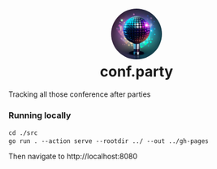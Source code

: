 <h1 align="center">
<img src="./out/img/logo.jpg" height="100px" style="border-radius:200px" ><br/>
conf.party
</h1>

Tracking all those conference after parties


### Running locally

```
cd ./src
go run . --action serve --rootdir ../ --out ../gh-pages
```

Then navigate to http://localhost:8080
